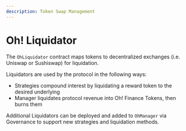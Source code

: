 ```yaml
---
description: Token Swap Management
---
```


# Oh! Liquidator

The `OhLiquidator` contract maps tokens to decentralized exchanges \(i.e. Uniswap or Sushiswap\) for liquidation. 

Liquidators are used by the protocol in the following ways:

* Strategies compound interest by liquidating a reward token to the desired underlying
* Manager liquidates protocol revenue into Oh! Finance Tokens, then burns them

Additional Liquidators can be deployed and added to `OhManager` via Governance to support new strategies and liquidation methods.

